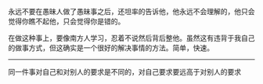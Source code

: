永远不要在愚昧人做了愚昧事之后，还坦率的告诉他，他永远不会理解的，他只会觉得你瞧不起他，只会觉得你是错的。

在做这种事上，要像南方人学习，忍着不说然后背后整他。虽然这有违背于我自己的做事方式，但这确实是一个很好的解决事情的方法。简单，快速。
___
同一件事对自己和对别人的要求是不同的，对自己要求要远高于对别人的要求